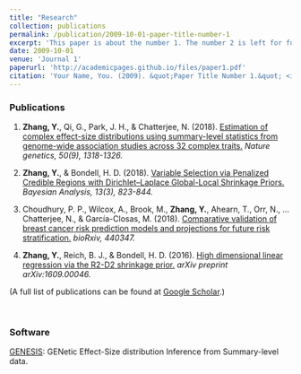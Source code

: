 ```yaml
---
title: "Research"
collection: publications
permalink: /publication/2009-10-01-paper-title-number-1
excerpt: 'This paper is about the number 1. The number 2 is left for future work.'
date: 2009-10-01
venue: 'Journal 1'
paperurl: 'http://academicpages.github.io/files/paper1.pdf'
citation: 'Your Name, You. (2009). &quot;Paper Title Number 1.&quot; <i>Journal 1</i>. 1(1).'
---
```



### __Publications__


1. __Zhang, Y.__, Qi, G., Park, J. H., \& Chatterjee, N. (2018). [Estimation of complex effect-size distributions using summary-level statistics from genome-wide association studies across 32 complex traits.](https://www.nature.com/articles/s41588-018-0193-x?_ga=2.159118714.1393237673.1538611200-2049736318.1538611200)  *Nature genetics, 50(9),  1318-1326.*


2. __Zhang, Y.__, & Bondell, H. D. (2018). [Variable Selection via Penalized Credible Regions with Dirichlet–Laplace Global-Local Shrinkage Priors.](https://projecteuclid.org/euclid.ba/1508551721)  *Bayesian Analysis, 13(3),  823-844.*


1. Choudhury, P. P., Wilcox, A., Brook, M., __Zhang, Y.__, Ahearn, T., Orr, N., ...  Chatterjee, N., &  García-Closas, M.   (2018). [Comparative validation of breast cancer risk prediction models and projections for future risk stratification.](https://www.biorxiv.org/content/early/2018/10/19/440347)   *bioRxiv, 440347.*


3. __Zhang, Y.__, Reich, B. J., & Bondell, H. D. (2016). [High dimensional linear regression via the R2-D2 shrinkage prior.](https://arxiv.org/abs/1609.00046)  *arXiv preprint arXiv:1609.00046.*


(A full list of publications can be found at
[Google Scholar](https://scholar.google.com/citations?user=BQJDI9YAAAAJ&hl=en).)


<br>

### __Software__
[GENESIS](https://github.com/yandorazhang/GENESIS): GENetic Effect-Size distribution Inference from Summary-level data.  
